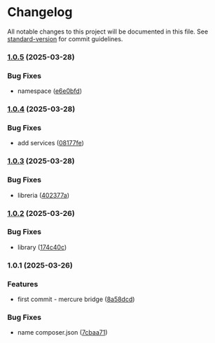 # Changelog

All notable changes to this project will be documented in this file. See [standard-version](https://github.com/conventional-changelog/standard-version) for commit guidelines.

### [1.0.5](https://github.com/K3Progetti/mercure-bridge-bundle/compare/v1.0.4...v1.0.5) (2025-03-28)


### Bug Fixes

* namespace ([e6e0bfd](https://github.com/K3Progetti/mercure-bridge-bundle/commit/e6e0bfdbe16fa118f8feafa90f4c743f6de63ff0))

### [1.0.4](https://github.com/K3Progetti/mercure-bridge-bundle/compare/v1.0.3...v1.0.4) (2025-03-28)


### Bug Fixes

* add services ([08177fe](https://github.com/K3Progetti/mercure-bridge-bundle/commit/08177fe41dcd0375cf3660f366c72cd7739c6573))

### [1.0.3](https://github.com/K3Progetti/mercure-bridge-bundle/compare/v1.0.2...v1.0.3) (2025-03-28)


### Bug Fixes

* libreria ([402377a](https://github.com/K3Progetti/mercure-bridge-bundle/commit/402377aa927f913d87788cb8155e042c3bf969ff))

### [1.0.2](https://github.com/K3Progetti/mercure-bridge-bundle/compare/v1.0.1...v1.0.2) (2025-03-26)


### Bug Fixes

* library ([174c40c](https://github.com/K3Progetti/mercure-bridge-bundle/commit/174c40c5fe7e609a8e611314b9fabd4376d5e30d))

### 1.0.1 (2025-03-26)


### Features

* first commit - mercure bridge ([8a58dcd](https://github.com/K3Progetti/mercure-bridge-bundle/commit/8a58dcd478841f0c3c40e69651adf6748cf777a0))


### Bug Fixes

* name composer.json ([7cbaa71](https://github.com/K3Progetti/mercure-bridge-bundle/commit/7cbaa71d2ea9b8850806003dac75e31e66fad32d))

